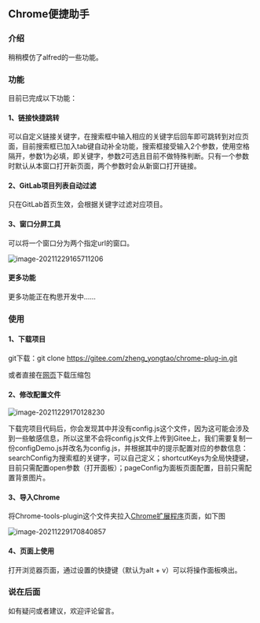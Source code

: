 ## Chrome便捷助手

### 介绍

稍稍模仿了alfred的一些功能。

### 功能

目前已完成以下功能：

#### 1、链接快捷跳转

可以自定义链接关键字，在搜索框中输入相应的关键字后回车即可跳转到对应页面，目前搜索框已加入tab键自动补全功能，搜索框接受输入2个参数，使用空格隔开，参数1为必填，即关键字，参数2可选且目前不做特殊判断。只有一个参数时默认从本窗口打开新页面，两个参数时会从新窗口打开链接。



#### 2、GitLab项目列表自动过滤

只在GitLab首页生效，会根据关键字过滤对应项目。

#### 3、窗口分屏工具

可以将一个窗口分为两个指定url的窗口。

![image-20211229165711206](C:\Users\MT-USER\AppData\Roaming\Typora\typora-user-images\image-20211229165711206.png)

#### 更多功能

更多功能正在构思开发中……

### 使用

#### 1、下载项目

git下载：git clone https://gitee.com/zheng_yongtao/chrome-plug-in.git

或者直接在[网页](https://gitee.com/zheng_yongtao/chrome-plug-in)下载压缩包

#### 2、修改配置文件

![image-20211229170128230](C:\Users\MT-USER\AppData\Roaming\Typora\typora-user-images\image-20211229170128230.png)



下载完项目代码后，你会发现其中并没有config.js这个文件，因为这可能会涉及到一些敏感信息，所以这里不会将config.js文件上传到Gitee上，我们需要复制一份configDemo.js并改名为config.js，并根据其中的提示配置对应的参数信息：searchConfig为搜索框的关键字，可以自己定义；shortcutKeys为全局快捷键，目前只需配置open参数（打开面板）；pageConfig为面板页面配置，目前只需配置背景图片。

#### 3、导入Chrome

将Chrome-tools-plugin这个文件夹拉入[Chrome扩展程序](chrome://extensions/)页面，如下图

![image-20211229170840857](C:\Users\MT-USER\AppData\Roaming\Typora\typora-user-images\image-20211229170840857.png)

#### 4、页面上使用

打开浏览器页面，通过设置的快捷键（默认为alt + v）可以将操作面板唤出。

### 说在后面

如有疑问或者建议，欢迎评论留言。

